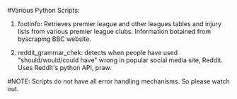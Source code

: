 #Various Python Scripts:

1. footinfo: Retrieves premier league and other leagues tables and injury lists from various premier league clubs. Information botained from byscraping BBC website.

2. reddit_grammar_chek: detects when people have used "should/would/could have" wrong in popular social media site, Reddit. Uses Reddit's python API, praw. 

#NOTE: Scripts do not have all error handling mechanisms. So please watch out. 
